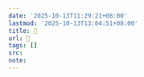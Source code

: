 ```yaml
---
date: '2025-10-13T11:29:21+08:00'
lastmod: '2025-10-13T13:04:51+08:00'
title: 󰡊
url: 󰡊
tags: []
src:
note:
---
```

